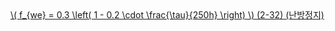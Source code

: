 <a href="/eco2_guide_center/1.%20ECO2%20Logic%20Guide/Hee1_Equation_List.html" class="equation-link" target="_blank" rel="noopener noreferrer">
  \( f_{we} = 0.3 \left( 1 - 0.2 \cdot \frac{\tau}{250h} \right) \) <span class="eq-number">(2-32)</span> <span class="note">(난방정지)</span>
</a>
